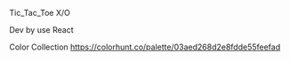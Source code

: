 Tic_Tac_Toe X/O 

Dev by use React 

Color Collection
https://colorhunt.co/palette/03aed268d2e8fdde55feefad
